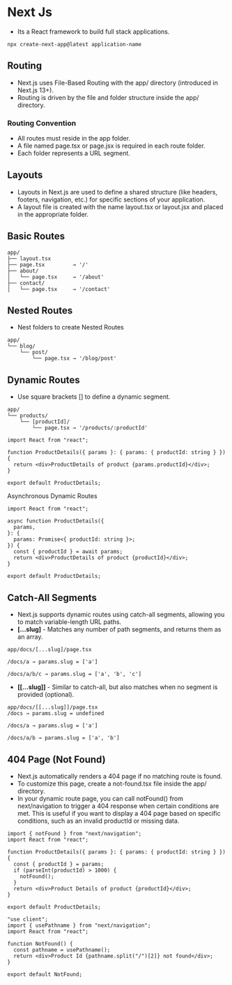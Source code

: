 # Next Js
- Its a React framework to build full stack applications.

```
npx create-next-app@latest application-name
```

## Routing 
- Next.js uses File-Based Routing with the app/ directory (introduced in Next.js 13+).
- Routing is driven by the file and folder structure inside the app/ directory.

### Routing Convention
- All routes must reside in the app folder.
- A file named page.tsx or page.jsx is required in each route folder.
- Each folder represents a URL segment.

## Layouts
- Layouts in Next.js are used to define a shared structure (like headers, footers, navigation, etc.) for specific sections of your application.
- A layout file is created with the name layout.tsx or layout.jsx and placed in the appropriate folder.

## Basic Routes
```
app/
├── layout.tsx
├── page.tsx         → '/'
├── about/
│   └── page.tsx     → '/about'
├── contact/
│   └── page.tsx     → '/contact'

```

## Nested Routes
- Nest folders to create Nested Routes
```
app/
└── blog/
    └── post/
        └── page.tsx → '/blog/post'
```

## Dynamic Routes
- Use square brackets [] to define a dynamic segment.
```
app/
└── products/
    └── [productId]/
        └── page.tsx → '/products/:productId'
```

```
import React from "react";

function ProductDetails({ params }: { params: { productId: string } }) {
  return <div>ProductDetails of product {params.productId}</div>;
}

export default ProductDetails;
```

Asynchronous Dynamic Routes
```
import React from "react";

async function ProductDetails({
  params,
}: {
  params: Promise<{ productId: string }>;
}) {
  const { productId } = await params;
  return <div>ProductDetails of product {productId}</div>;
}

export default ProductDetails;
```

## Catch-All Segments
- Next.js supports dynamic routes using catch-all segments, allowing you to match variable-length URL paths.
- **[...slug]** - Matches any number of path segments, and returns them as an array.
```
app/docs/[...slug]/page.tsx

/docs/a → params.slug = ['a']

/docs/a/b/c → params.slug = ['a', 'b', 'c']
```
- **[[...slug]]** - Similar to catch-all, but also matches when no segment is provided (optional).
```
app/docs/[[...slug]]/page.tsx
/docs → params.slug = undefined

/docs/a → params.slug = ['a']

/docs/a/b → params.slug = ['a', 'b']
```

## 404 Page (Not Found)
- Next.js automatically renders a 404 page if no matching route is found.
- To customize this page, create a not-found.tsx file inside the app/ directory.
- In your dynamic route page, you can call notFound() from next/navigation to trigger a 404 response when certain conditions are met. This is useful if you want to display a 404 page based on specific conditions, such as an invalid productId or missing data.

```
import { notFound } from "next/navigation";
import React from "react";

function ProductDetails({ params }: { params: { productId: string } }) {
  const { productId } = params;
  if (parseInt(productId) > 1000) {
    notFound();
  }
  return <div>Product Details of product {productId}</div>;
}

export default ProductDetails;

"use client";
import { usePathname } from "next/navigation";
import React from "react";

function NotFound() {
  const pathname = usePathname();
  return <div>Product Id {pathname.split("/")[2]} not found</div>;
}

export default NotFound;

```
